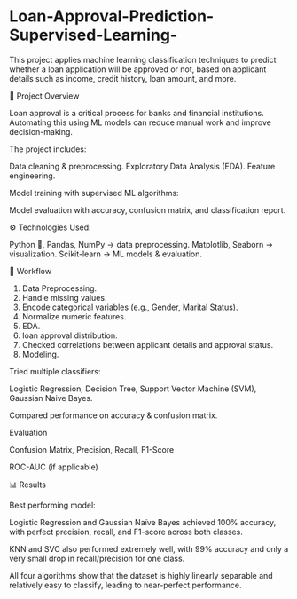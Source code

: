 # Loan-Approval-Prediction-Supervised-Learning-
This project applies machine learning classification techniques to predict whether a loan application will be approved or not, based on applicant details such as income, credit history, loan amount, and more.

📌 Project Overview

Loan approval is a critical process for banks and financial institutions. Automating this using ML models can reduce manual work and improve decision-making.

The project includes:

Data cleaning & preprocessing.
Exploratory Data Analysis (EDA).
Feature engineering.

Model training with supervised ML algorithms:

Model evaluation with accuracy, confusion matrix, and classification report.

⚙️ Technologies Used:

Python 🐍,
Pandas, NumPy → data preprocessing.
Matplotlib, Seaborn → visualization.
Scikit-learn → ML models & evaluation.

🚀 Workflow

1. Data Preprocessing.
2. Handle missing values.
3. Encode categorical variables (e.g., Gender, Marital Status).
4. Normalize numeric features.
5. EDA.
6. loan approval distribution.
7. Checked correlations between applicant details and approval status.
8. Modeling.

Tried multiple classifiers:

Logistic Regression,
Decision Tree,
Support Vector Machine (SVM),
Gaussian Naive Bayes.

Compared performance on accuracy & confusion matrix.

Evaluation

Confusion Matrix, Precision, Recall, F1-Score

ROC-AUC (if applicable)

📊 Results

Best performing model: 

Logistic Regression and Gaussian Naïve Bayes achieved 100% accuracy, with perfect precision, recall, and F1-score across both classes.

KNN and SVC also performed extremely well, with 99% accuracy and only a very small drop in recall/precision for one class.

All four algorithms show that the dataset is highly linearly separable and relatively easy to classify, leading to near-perfect performance.
